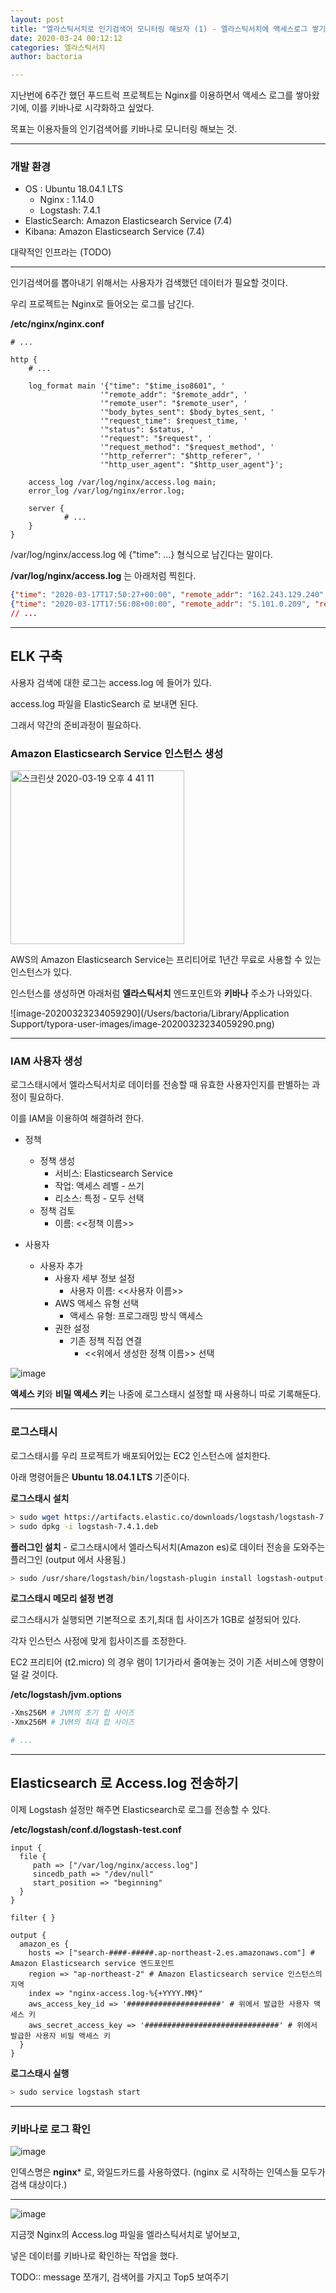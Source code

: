 ```yaml
---
layout: post
title: "엘라스틱서치로 인기검색어 모니터링 해보자 (1) - 엘라스틱서치에 액세스로그 쌓기"
date: 2020-03-24 00:12:12
categories: 엘라스틱서치
author: bactoria

---
```


지난번에 6주간 했던 푸드트럭 프로젝트는 Nginx를 이용하면서 액세스 로그를 쌓아왔기에, 이를 키바나로 시각화하고 싶었다.

목표는  이용자들의 인기검색어를 키바나로 모니터링 해보는 것.

---

### 개발 환경

- OS : Ubuntu 18.04.1 LTS
  - Nginx : 1.14.0
  - Logstash: 7.4.1
- ElasticSearch: Amazon Elasticsearch Service (7.4)
- Kibana: Amazon Elasticsearch Service (7.4)

대략적인 인프라는 (TODO)



---



인기검색어를 뽑아내기 위해서는 사용자가 검색했던 데이터가 필요할 것이다.

우리 프로젝트는 Nginx로 들어오는 로그를 남긴다.



**/etc/nginx/nginx.conf**

```nginx
# ...

http {
    # ...
  
    log_format main '{"time": "$time_iso8601", '
                    '"remote_addr": "$remote_addr", '
                    '"remote_user": "$remote_user", '
                    '"body_bytes_sent": $body_bytes_sent, '
                    '"request_time": $request_time, '
                    '"status": $status, '
                    '"request": "$request", '
                    '"request_method": "$request_method", '
                    '"http_referrer": "$http_referer", '
                    '"http_user_agent": "$http_user_agent"}';
  
    access_log /var/log/nginx/access.log main;
    error_log /var/log/nginx/error.log;

    server {
		    # ...
    }
}
```

/var/log/nginx/access.log 에 {"time": ...} 형식으로 남긴다는 말이다.



**/var/log/nginx/access.log** 는 아래처럼 찍힌다.

```json
{"time": "2020-03-17T17:50:27+00:00", "remote_addr": "162.243.129.240", "remote_user": "-", "body_bytes_sent": 4801, "request_time": 0.000, "status": 200, "request": "GET / HTTP/1.1", "request_method": "GET", "http_referrer": "-", "http_user_agent": "Mozilla/5.0 zgrab/0.x"}
{"time": "2020-03-17T17:56:08+00:00", "remote_addr": "5.101.0.209", "remote_user": "-", "body_bytes_sent": 4801, "request_time": 0.000, "status": 200, "request": "GET /index.php?s=/Index/\x5Cthink\x5Capp/invokefunction&function=call_user_func_array&vars[0]=md5&vars[1][]=HelloThinkPHP HTTP/1.1", "request_method": "GET", "http_referrer": "-", "http_user_agent": "Mozilla/5.0 (Windows NT 10.0; Win64; x64) AppleWebKit/537.36 (KHTML, like Gecko) Chrome/78.0.3904.108 Safari/537.36"}
// ...
```



---



## ELK 구축

사용자 검색에 대한 로그는 access.log 에 들어가 있다.

access.log 파일을 ElasticSearch 로 보내면 된다. 

그래서 약간의 준비과정이 필요하다.



### Amazon Elasticsearch Service 인스턴스 생성

<img width="278" alt="스크린샷 2020-03-19 오후 4 41 11" src="https://user-images.githubusercontent.com/25674959/77043244-75602180-6a00-11ea-9ac4-7191379e279d.png">

AWS의 Amazon Elasticsearch Service는 프리티어로 1년간 무료로 사용할 수 있는 인스턴스가 있다.

인스턴스를 생성하면 아래처럼 **엘라스틱서치** 엔드포인트와 **키바나** 주소가 나와있다.

![image-20200323234059290](/Users/bactoria/Library/Application Support/typora-user-images/image-20200323234059290.png)



---



### IAM 사용자 생성

로그스태시에서 엘라스틱서치로 데이터를 전송할 때 유효한 사용자인지를 판별하는 과정이 필요하다.

이를 IAM을 이용하여 해결하려 한다.

- 정책
  - 정책 생성
    - 서비스: Elasticsearch Service
    - 작업: 액세스 레벨 - 쓰기
    - 리소스: 특정 - 모두 선택
  - 정책 검토
    - 이름: <<정책 이름>>



- 사용자
  - 사용자 추가
    - 사용자 세부 정보 설정
      - 사용자 이름: <<사용자 이름>>
    - AWS 액세스 유형 선택
      - 액세스 유형: 프로그래밍 방식 액세스
    - 권한 설정
      - 기존 정책 직접 연결
        - <<위에서 생성한 정책 이름>> 선택



![image](https://user-images.githubusercontent.com/25674959/77045006-c4f41c80-6a03-11ea-9d50-cb0d8571f5f4.png)

**액세스 키**와 **비밀 액세스 키**는 나중에 로그스태시 설정할 때 사용하니 따로 기록해둔다.



---



### 로그스태시

로그스태시를 우리 프로젝트가 배포되어있는 EC2 인스턴스에 설치한다.

아래 명령어들은 **Ubuntu 18.04.1 LTS** 기준이다.



**로그스태시 설치**

```bash
> sudo wget https://artifacts.elastic.co/downloads/logstash/logstash-7.4.1.deb
> sudo dpkg -i logstash-7.4.1.deb
```



**플러그인 설치** - 로그스태시에서 엘라스틱서치(Amazon es)로 데이터 전송을 도와주는 플러그인 (output 에서 사용됨.)

```bash
> sudo /usr/share/logstash/bin/logstash-plugin install logstash-output-amazon_es
```



**로그스태시 메모리 설정 변경**

로그스태시가 실행되면 기본적으로 초기,최대 힙 사이즈가 1GB로 설정되어 있다.

각자 인스턴스 사정에 맞게 힙사이즈를 조정한다.

EC2 프리티어 (t2.micro) 의 경우 램이 1기가라서 줄여놓는 것이 기존 서비스에 영향이 덜 갈 것이다.



**/etc/logstash/jvm.options**

```bash
-Xms256M # JVM의 초기 힙 사이즈
-Xmx256M # JVM의 최대 힙 사이즈

# ...
```



---



## Elasticsearch 로 Access.log 전송하기

이제 Logstash 설정만 해주면 Elasticsearch로 로그를 전송할 수 있다.



**/etc/logstash/conf.d/logstash-test.conf**

```nginx
input {
  file {
     path => ["/var/log/nginx/access.log"]
   	 sincedb_path => "/dev/null"
     start_position => "beginning"
  }
}

filter { }

output {
  amazon_es {
    hosts => ["search-####-#####.ap-northeast-2.es.amazonaws.com"] # Amazon Elasticsearch service 엔드포인트
    region => "ap-northeast-2" # Amazon Elasticsearch service 인스턴스의 지역
    index => "nginx-access.log-%{+YYYY.MM}"
    aws_access_key_id => '#####################' # 위에서 발급한 사용자 액세스 키
    aws_secret_access_key => '##############################' # 위에서 발급한 사용자 비밀 액세스 키
  }
}
```



**로그스태시 실행**

```bash
> sudo service logstash start
```



---

### 키바나로 로그 확인

![image](https://user-images.githubusercontent.com/25674959/77327032-049d6a00-6d5e-11ea-95e9-0730df45945b.png)

인덱스명은 **nginx*** 로, 와일드카드를 사용하였다. (nginx 로 시작하는 인덱스들 모두가 검색 대상이다.)



---



![image](https://user-images.githubusercontent.com/25674959/77309877-b75ecf80-6d40-11ea-95bd-be6ea2e4fc52.png)



지금껏 Nginx의 Access.log 파일을 엘라스틱서치로 넣어보고,

넣은 데이터를 키바나로 확인하는 작업을 했다.



TODO:: message 쪼개기, 검색어를 가지고 Top5 보여주기